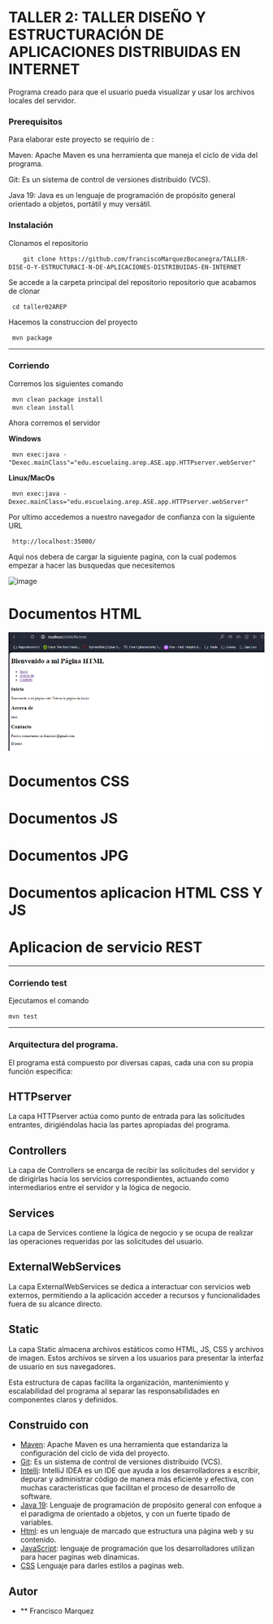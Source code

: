 # TALLER 2: TALLER DISEÑO Y ESTRUCTURACIÓN DE APLICACIONES DISTRIBUIDAS EN INTERNET


Programa creado para que el usuario pueda visualizar y usar los archivos locales del servidor.


### Prerequisitos

Para elaborar este proyecto se requirio de : 


Maven: Apache Maven es una herramienta que maneja el ciclo de vida del programa.



Git: Es un sistema de control de versiones distribuido (VCS).



Java 19: Java es un lenguaje de programación de propósito general orientado a objetos, portátil y muy versátil.



### Instalación

Clonamos el repositorio

```
    git clone https://github.com/franciscoMarquezBocanegra/TALLER-DISE-O-Y-ESTRUCTURACI-N-DE-APLICACIONES-DISTRIBUIDAS-EN-INTERNET

```
Se accede a la carpeta principal del repositorio repositorio que acabamos de clonar

	 cd taller02AREP

Hacemos la construccion del proyecto

	 mvn package
---
### Corriendo
Corremos los siguientes comando
	
	 mvn clean package install
	 mvn clean install

Ahora corremos el servidor
	
**Windows**

	 mvn exec:java -"Dexec.mainClass"="edu.escuelaing.arep.ASE.app.HTTPserver.webServer"

**Linux/MacOs**

	 mvn exec:java -Dexec.mainClass="edu.escuelaing.arep.ASE.app.HTTPserver.webServer"

Por ultimo accedemos a nuestro navegador de confianza con la siguiente URL

	 http://localhost:35000/

Aqui nos debera de cargar la siguiente pagina, con la cual podemos empezar a hacer las busquedas que necesitemos

![image](https://github.com/julianCS21/taller02AREP/assets/96396177/6bcb8006-784b-4085-9b67-12c1c0deb746)

# Documentos HTML

![alt text](image.png)

# Documentos CSS



# Documentos JS




# Documentos JPG





# Documentos aplicacion HTML CSS Y JS



# Aplicacion de servicio REST







---
### Corriendo test

Ejecutamos el comando

	mvn test
	
---


### Arquitectura del programa.


El programa está compuesto por diversas capas, cada una con su propia función específica:

## HTTPserver


La capa HTTPserver actúa como punto de entrada para las solicitudes entrantes, dirigiéndolas hacia las partes apropiadas del programa.

## Controllers


La capa de Controllers se encarga de recibir las solicitudes del servidor y de dirigirlas hacia los servicios correspondientes, actuando como intermediarios entre el servidor y la lógica de negocio.

## Services


La capa de Services contiene la lógica de negocio y se ocupa de realizar las operaciones requeridas por las solicitudes del usuario.

## ExternalWebServices


La capa ExternalWebServices se dedica a interactuar con servicios web externos, permitiendo a la aplicación acceder a recursos y funcionalidades fuera de su alcance directo.

## Static


La capa Static almacena archivos estáticos como HTML, JS, CSS y archivos de imagen. Estos archivos se sirven a los usuarios para presentar la interfaz de usuario en sus navegadores.



Esta estructura de capas facilita la organización, mantenimiento y escalabilidad del programa al separar las responsabilidades en componentes claros y definidos.







## Construido con

* [Maven](https://maven.apache.org/): Apache Maven es una herramienta que estandariza la configuración del ciclo de vida del proyecto.
* [Git](https://rometools.github.io/rome/):  Es un sistema de control de versiones distribuido (VCS).
* [Intellj](https://www.jetbrains.com/es-es/idea/): IntelliJ IDEA es un IDE que ayuda a los desarrolladores a escribir, depurar y administrar código de manera más eficiente y efectiva, con muchas características que facilitan el proceso de desarrollo de software.
* [Java 19](https://www.java.com/es/): Lenguaje de programación de propósito general con enfoque a el paradigma de orientado a objetos, y con un fuerte tipado de variables.
* [Html](https://developer.mozilla.org/es/docs/Learn/Getting_started_with_the_web/HTML_basics): es un lenguaje de marcado que estructura una página web y su contenido.
* [JavaScript](https://developer.mozilla.org/es/docs/Learn/JavaScript/First_steps/What_is_JavaScript): lenguaje de programación que los desarrolladores utilizan para hacer paginas web dinamicas.
* [CSS](https://developer.mozilla.org/es/docs/Web/CSS) Lenguaje para darles estilos a paginas web.


## Autor
* ** Francisco Marquez

